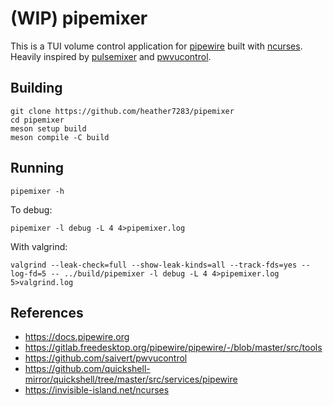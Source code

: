 # (WIP) pipemixer
This is a TUI volume control application for [pipewire] built with [ncurses].
Heavily inspired by [pulsemixer] and [pwvucontrol].

## Building
```
git clone https://github.com/heather7283/pipemixer
cd pipemixer
meson setup build
meson compile -C build
```

## Running
```
pipemixer -h
```
To debug:
```
pipemixer -l debug -L 4 4>pipemixer.log
```
With valgrind:
```
valgrind --leak-check=full --show-leak-kinds=all --track-fds=yes --log-fd=5 -- ../build/pipemixer -l debug -L 4 4>pipemixer.log 5>valgrind.log
```

## References
- https://docs.pipewire.org
- https://gitlab.freedesktop.org/pipewire/pipewire/-/blob/master/src/tools
- https://github.com/saivert/pwvucontrol
- https://github.com/quickshell-mirror/quickshell/tree/master/src/services/pipewire
- https://invisible-island.net/ncurses

[pipewire]: https://pipewire.org/
[pulsemixer]: https://github.com/GeorgeFilipkin/pulsemixer
[pwvucontrol]: https://github.com/saivert/pwvucontrol
[ncurses]: https://invisible-island.net/ncurses

